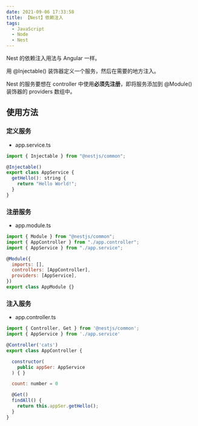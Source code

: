 ```yaml
---
date: 2021-09-06 17:33:58
title: 【Nest】依赖注入
tags:
  - JavaScript
  - Node
  - Nest
---
```


Nest 的依赖注入用法与 Angular 一样。

用 @Injectable() 装饰器定义一个服务，然后在需要的地方注入。

Nest 的服务要想在 controller 中使用**必须先注册**，即将服务添加到 @Module() 装饰器的 providers 数组中。

## 使用方法

### 定义服务

- app.service.ts

```js
import { Injectable } from "@nestjs/common";

@Injectable()
export class AppService {
  getHello(): string {
    return "Hello World!";
  }
}
```

### 注册服务

- app.module.ts

```js
import { Module } from "@nestjs/common";
import { AppController } from "./app.controller";
import { AppService } from "./app.service";

@Module({
  imports: [],
  controllers: [AppController],
  providers: [AppService],
})
export class AppModule {}
```

### 注入服务

- app.controller.ts

```js
import { Controller, Get } from '@nestjs/common';
import { AppService } from './app.service'

@Controller('cats')
export class AppController {

  constructor(
    public appSer: AppService
  ) { }

  count: number = 0

  @Get()
  findAll() {
    return this.appSer.getHello();
  }
}
```
